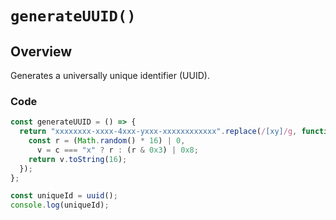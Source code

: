 # `generateUUID()`

## Overview

Generates a universally unique identifier (UUID).

### Code

```js
const generateUUID = () => {
  return "xxxxxxxx-xxxx-4xxx-yxxx-xxxxxxxxxxxx".replace(/[xy]/g, function (c) {
    const r = (Math.random() * 16) | 0,
      v = c === "x" ? r : (r & 0x3) | 0x8;
    return v.toString(16);
  });
};

const uniqueId = uuid();
console.log(uniqueId);
```
